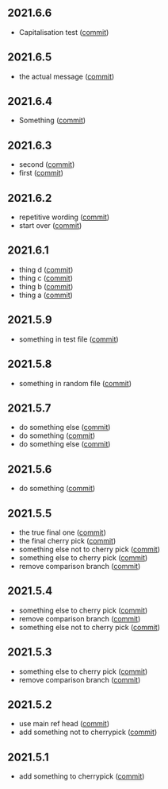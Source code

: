 ## 2021.6.6
* Capitalisation test ([commit](https://github.com/tudorrrrrr/releases-test/commit/c87c6deabd333ed57bab4638e29402432e9ce2ec))
## 2021.6.5
* the actual message ([commit](https://github.com/tudorrrrrr/releases-test/commit/dfdcb73239f314decd971eb1d0f27c02a5d8a27f))
## 2021.6.4
* Something ([commit](https://github.com/tudorrrrrr/releases-test/commit/3a51b907db226ee17e3ba2b5772569ca7ec2b151))
## 2021.6.3
* second ([commit](https://github.com/tudorrrrrr/releases-test/commit/49508e4b0dcded6cd0e98ad506113b803e0b4cc8))
* first ([commit](https://github.com/tudorrrrrr/releases-test/commit/06f1da7e9e61feb4967bb422ce240fac5df7e369))
## 2021.6.2
* repetitive wording ([commit](https://github.com/tudorrrrrr/releases-test/commit/75366be63dae8dcc203c2d5044cc4b19c93142c9))
* start over ([commit](https://github.com/tudorrrrrr/releases-test/commit/76d1396c2450485c4a515bfea53445c70946fdd1))
## 2021.6.1
* thing d ([commit](https://github.com/tudorrrrrr/releases-test/commit/37b019863ab7133b9f9b138b83ca0d769badd60a))
* thing c ([commit](https://github.com/tudorrrrrr/releases-test/commit/8a2a2a3688cab3105390a4340ab5c390a8224b45))
* thing b ([commit](https://github.com/tudorrrrrr/releases-test/commit/a2384af7ef82f27aa8930c2392c418341dd5d3cb))
* thing a ([commit](https://github.com/tudorrrrrr/releases-test/commit/47fea82df75ed748f4d3a82368e865a611214621))
## 2021.5.9
* something in test file ([commit](https://github.com/tudorrrrrr/releases-test/commit/98e26423a26250ac75facd6aa8e5e9449aaed67e))
## 2021.5.8
* something in random file ([commit](https://github.com/tudorrrrrr/releases-test/commit/4aa94186603f09fd05507d7095fb72631b77374a))
## 2021.5.7
* do something else ([commit](https://github.com/tudorrrrrr/releases-test/commit/86ad9409ac63d9c2c97dd3da08f513ff3e6b9dff))
* do something ([commit](https://github.com/tudorrrrrr/releases-test/commit/bb2051ddb87b5f0ef9ae8edd293c475c6e777ada))
* do something else ([commit](https://github.com/tudorrrrrr/releases-test/commit/66fe9fca9c6c1fc087fbeafb10ff8d9260fa1cbb))
## 2021.5.6
* do something ([commit](https://github.com/tudorrrrrr/releases-test/commit/184fc447dc8e9ed266b79e3c3af075165f77ff0c))
## 2021.5.5
* the true final one ([commit](https://github.com/tudorrrrrr/releases-test/commit/10961112aa89a845ae963a0ee7cf76267d8dcc81))
* the final cherry pick ([commit](https://github.com/tudorrrrrr/releases-test/commit/ded1f11fe69ce21a60f6bc7e1d1ac6cd045f317d))
* something else not to cherry pick ([commit](https://github.com/tudorrrrrr/releases-test/commit/224bdbf98f0d7a446adb2bb62057aa78989fbe37))
* something else to cherry pick ([commit](https://github.com/tudorrrrrr/releases-test/commit/f626c4c2439604c95d5fe7aebda3208b3eb31bd2))
* remove comparison branch ([commit](https://github.com/tudorrrrrr/releases-test/commit/14f6703f6f44579d22faa06ade8bbf9cda7b7173))
## 2021.5.4
* something else to cherry pick ([commit](https://github.com/tudorrrrrr/releases-test/commit/3aa2721df25f3f740a251b956fdf9e5113428bcf))
* remove comparison branch ([commit](https://github.com/tudorrrrrr/releases-test/commit/ffa03c2150b5a24988118fef6809c472d9db6f0b))
* something else not to cherry pick ([commit](https://github.com/tudorrrrrr/releases-test/commit/224bdbf98f0d7a446adb2bb62057aa78989fbe37))
## 2021.5.3
* something else to cherry pick ([commit](https://github.com/tudorrrrrr/releases-test/commit/f626c4c2439604c95d5fe7aebda3208b3eb31bd2))
* remove comparison branch ([commit](https://github.com/tudorrrrrr/releases-test/commit/14f6703f6f44579d22faa06ade8bbf9cda7b7173))
## 2021.5.2
* use main ref head ([commit](https://github.com/tudorrrrrr/releases-test/commit/b1036621574479aacb797b305e8139aa3596f2bb))
* add something not to cherrypick ([commit](https://github.com/tudorrrrrr/releases-test/commit/9a2c273734b09b610dd9665458135a8d5a857838))
## 2021.5.1
* add something to cherrypick ([commit](https://github.com/tudorrrrrr/releases-test/commit/0d456d0b207d4d5158b309af9fff70ecad2e22a9))
